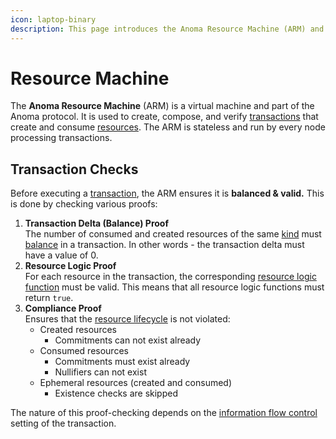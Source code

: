 ```yaml
---
icon: laptop-binary
description: This page introduces the Anoma Resource Machine (ARM) and its functionalities.
---
```


# Resource Machine

The **Anoma Resource Machine** (ARM) is a virtual machine and part of the Anoma protocol. It is used to create, compose, and verify [transactions](../transactions/) that create and consume [resources](../resources/). The ARM is stateless and run by every node processing transactions.

## Transaction Checks&#x20;

Before executing a [transaction](../transactions/), the ARM ensures it is **balanced & valid.** This is done by checking various proofs:

1. **Transaction Delta (Balance) Proof**\
   The number of consumed and created resources of the same [kind](../resources/#resource-kind) must [balance](../transactions/) in a transaction. In other words - the transaction delta must have a value of 0.
2. **Resource Logic Proof**\
   For each resource in the transaction, the corresponding [resource logic function](../resources/#resource-logic) must be valid. This means that all resource logic functions must return `true`.
3. **Compliance Proof**\
   Ensures that the [resource lifecycle](../resources/#lifecyle) is not violated:
   * Created resources
     * Commitments can not exist already
   * Consumed resources
     * Commitments must exist already
     * Nullifiers can not exist
   * Ephemeral resources (created and consumed)
     * Existence checks are skipped

The nature of this proof-checking depends on the [information flow control](information-flow-control.md) setting of the transaction.
